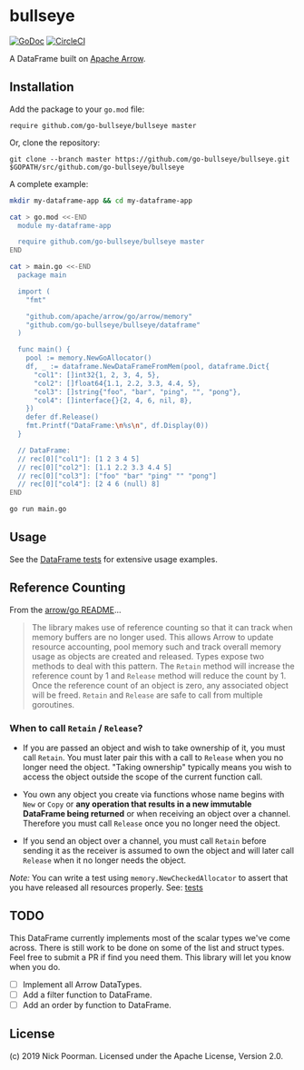 # bullseye

[![GoDoc](https://godoc.org/github.com/go-bullseye/bullseye?status.svg)](https://godoc.org/github.com/go-bullseye/bullseye)
[![CircleCI](https://circleci.com/gh/go-bullseye/bullseye.svg?style=svg)](https://circleci.com/gh/go-bullseye/bullseye)

A DataFrame built on [Apache Arrow](https://github.com/apache/arrow/tree/master/go).

<!-- ----------------------------------------------------------------------------------------------- -->

## Installation

Add the package to your `go.mod` file:

    require github.com/go-bullseye/bullseye master

Or, clone the repository:

    git clone --branch master https://github.com/go-bullseye/bullseye.git $GOPATH/src/github.com/go-bullseye/bullseye

A complete example:

```bash
mkdir my-dataframe-app && cd my-dataframe-app

cat > go.mod <<-END
  module my-dataframe-app

  require github.com/go-bullseye/bullseye master
END

cat > main.go <<-END
  package main

  import (
    "fmt"

    "github.com/apache/arrow/go/arrow/memory"
    "github.com/go-bullseye/bullseye/dataframe"
  )

  func main() {
    pool := memory.NewGoAllocator()
    df, _ := dataframe.NewDataFrameFromMem(pool, dataframe.Dict{
      "col1": []int32{1, 2, 3, 4, 5},
      "col2": []float64{1.1, 2.2, 3.3, 4.4, 5},
      "col3": []string{"foo", "bar", "ping", "", "pong"},
      "col4": []interface{}{2, 4, 6, nil, 8},
    })
    defer df.Release()
    fmt.Printf("DataFrame:\n%s\n", df.Display(0))
  }

  // DataFrame:
  // rec[0]["col1"]: [1 2 3 4 5]
  // rec[0]["col2"]: [1.1 2.2 3.3 4.4 5]
  // rec[0]["col3"]: ["foo" "bar" "ping" "" "pong"]
  // rec[0]["col4"]: [2 4 6 (null) 8]
END

go run main.go
```

<!-- ----------------------------------------------------------------------------------------------- -->

## Usage

See the [DataFrame tests](dataframe/dataframe_test.go) for extensive usage examples.

## Reference Counting

From the [arrow/go README](https://github.com/apache/arrow/blob/master/go/README.md)...

> The library makes use of reference counting so that it can track when memory
> buffers are no longer used. This allows Arrow to update resource accounting,
> pool memory such and track overall memory usage as objects are created and
> released. Types expose two methods to deal with this pattern. The `Retain`
> method will increase the reference count by 1 and `Release` method will reduce
> the count by 1. Once the reference count of an object is zero, any associated
> object will be freed. `Retain` and `Release` are safe to call from multiple
> goroutines.

### When to call `Retain` / `Release`?

- If you are passed an object and wish to take ownership of it, you must call
  `Retain`. You must later pair this with a call to `Release` when you no
  longer need the object. "Taking ownership" typically means you wish to
  access the object outside the scope of the current function call.

- You own any object you create via functions whose name begins with `New` or
  `Copy` or **any operation that results in a new immutable DataFrame being returned**
  or when receiving an object over a channel. Therefore you must call
  `Release` once you no longer need the object.

- If you send an object over a channel, you must call `Retain` before sending
  it as the receiver is assumed to own the object and will later call `Release`
  when it no longer needs the object.

_Note:_ You can write a test using `memory.NewCheckedAllocator` to assert that you have
released all resources properly. See: [tests](https://github.com/go-bullseye/bullseye/blob/e0958263a91ec914aa4cd0a1b26e43aab29b4c74/dataframe/dataframe_test.go#L234)

## TODO

This DataFrame currently implements most of the scalar types we've come across.
There is still work to be done on some of the list and struct types. Feel free
to submit a PR if find you need them. This library will let you know when you do.

- [ ] Implement all Arrow DataTypes.
- [ ] Add a filter function to DataFrame.
- [ ] Add an order by function to DataFrame.

## License

(c) 2019 Nick Poorman. Licensed under the Apache License, Version 2.0.
